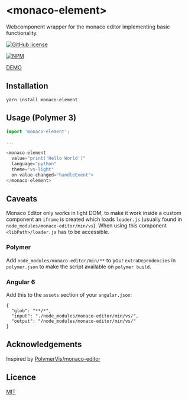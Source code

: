 # \<monaco-element\>

Webcomponent wrapper for the monaco editor implementing basic functionality.

[![GitHub license](https://img.shields.io/github/license/Larsg7/monaco-element.svg)](https://github.com/Larsg7/monaco-element/blob/master/LICENSE)

[![NPM](https://nodei.co/npm/monaco-element.png?compact=true)](https://nodei.co/npm/monaco-element/)

[DEMO](https://larsg7.github.io/monaco-element/build/default/)

## Installation

```
yarn install monaco-element
```

## Usage (Polymer 3)

```js
import 'monaco-element';

...

<monaco-element
  value="print('Hello World')"
  language="python"
  theme="vs-light"
  on-value-changed="handleEvent">
</monaco-element>
```

## Caveats

Monaco Editor only works in light DOM, to make it work inside a custom component an `iframe` is created which loads `loader.js` (usually found in `node_modules/monaco-editor/min/vs`). When using this component `<libPath>/loader.js` has to be accessible.

### Polymer

Add `node_modules/monaco-editor/min/**` to your `extraDependencies` in `polymer.json` to make the script available on `polymer build`.

### Angular 6

Add this to the `assets` section of your `angular.json`:

```
{
  "glob": "**/*",
  "input": "./node_modules/monaco-editor/min/vs/",
  "output": "/node_modules/monaco-editor/min/vs/"
}
```

## Acknowledgements

Inspired by [PolymerVis/monaco-editor](https://github.com/PolymerVis/monaco-editor)

## Licence

[MIT](https://github.com/Larsg7/monaco-element/blob/master/LICENSE)
